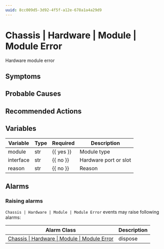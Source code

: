 ```yaml
---
uuid: 8cc009d5-3d92-4f5f-a12e-678a1a4a29d9
---
```

# Chassis | Hardware | Module | Module Error

Hardware module error

## Symptoms

## Probable Causes

## Recommended Actions

## Variables

| Variable  | Type | Required  | Description           |
| --------- | ---- | --------- | --------------------- |
| module    | str  | {{ yes }} | Module type           |
| interface | str  | {{ no }}  | Hardware port or slot |
| reason    | str  | {{ no }}  | Reason                |

## Alarms

### Raising alarms

`Chassis | Hardware | Module | Module Error` events may raise following alarms:

| Alarm Class                                                                                                                  | Description |
| ---------------------------------------------------------------------------------------------------------------------------- | ----------- |
| [Chassis \| Hardware \| Module \| Module Error](../../../../alarm-classes-reference/chassis/hardware/module/module-error.md) | dispose     |
